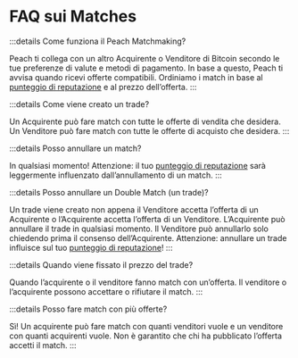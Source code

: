 # FAQ sui Matches

:::details Come funziona il Peach Matchmaking?

Peach ti collega con un altro Acquirente o Venditore di Bitcoin secondo le tue preferenze di valute e metodi di pagamento.
In base a questo, Peach ti avvisa quando ricevi offerte compatibili.
Ordiniamo i match in base al [punteggio di reputazione](/faq/account/#what-does-the-peach-score-mean) e al prezzo dell’offerta.
:::

:::details Come viene creato un trade?

Un Acquirente può fare match con tutte le offerte di vendita che desidera.
Un Venditore può fare match con tutte le offerte di acquisto che desidera.
:::

:::details Posso annullare un match?

In qualsiasi momento!
Attenzione: il tuo [punteggio di reputazione](/faq/account/#what-does-the-peach-score-mean) sarà leggermente influenzato dall’annullamento di un match.
:::

:::details Posso annullare un Double Match (un trade)?

Un trade viene creato non appena il Venditore accetta l’offerta di un Acquirente o l’Acquirente accetta l’offerta di un Venditore.
L’Acquirente può annullare il trade in qualsiasi momento.
Il Venditore può annullarlo solo chiedendo prima il consenso dell’Acquirente.
Attenzione: annullare un trade influisce sul tuo [punteggio di reputazione](/faq/account/#what-does-the-peach-score-mean)!
:::

:::details Quando viene fissato il prezzo del trade?

Quando l’acquirente o il venditore fanno match con un’offerta.
Il venditore o l’acquirente possono accettare o rifiutare il match.
:::

:::details Posso fare match con più offerte?

Sì! Un acquirente può fare match con quanti venditori vuole e un venditore con quanti acquirenti vuole.
Non è garantito che chi ha pubblicato l’offerta accetti il match.
:::
